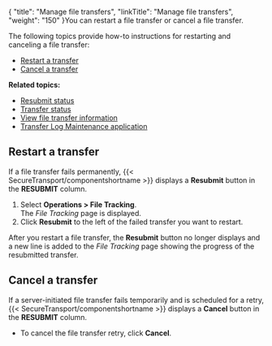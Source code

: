 {
    "title": "Manage file transfers",
    "linkTitle": "Manage file transfers",
    "weight": "150"
}You can restart a file transfer or cancel a file transfer.

The following topics provide how-to instructions for restarting and canceling a file transfer:

-   [Restart a transfer](#Restart)
-   [Cancel a transfer](#Cancel)

**Related topics:**

-   [Resubmit status]()
-   [Transfer status](../r_st_transfer_status)
-   [View file transfer information](../t_st_viewfiletransferinfo)
-   [Transfer Log Maintenance application](../r_st_transferlogmaint)

<span id="Restart"></span>

## Restart a transfer

If a file transfer fails permanently, {{< SecureTransport/componentshortname  >}} displays a **Resubmit** button in the **RESUBMIT** column.

1.  Select **Operations > File Tracking**.  
    The *File Tracking* page is displayed.
2.  Click **Resubmit** to the left of the failed transfer you want to restart.

After you restart a file transfer, the **Resubmit** button no longer displays and a new line is added to the *File Tracking* page showing the progress of the resubmitted transfer.

<span id="Cancel"></span>

## Cancel a transfer

If a server-initiated file transfer fails temporarily and is scheduled for a retry, {{< SecureTransport/componentshortname  >}} displays a **Cancel** button in the **RESUBMIT** column.

-   To cancel the file transfer retry, click **Cancel**.
